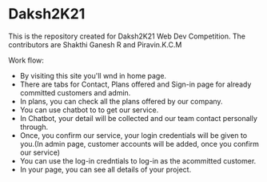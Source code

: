 # Daksh2K21
   This is the repository created for Daksh2K21 Web Dev Competition. The contributors are Shakthi Ganesh R and Piravin.K.C.M
   
   Work flow:
   * By visiting this site you'll wnd in home page.
   * There are tabs for Contact, Plans offered and Sign-in page for already committed customers and admin.
   * In plans, you can check all the plans offered by our company.
   * You can use chatbot to to get our service.
   * In Chatbot, your detail will be collected and our team contact personally through.
   * Once, you confirm our service, your login credentials will be given to you.(In admin page, customer accounts will be added, once you confirm our service)
   * You can use the log-in credntials to log-in as the acommitted customer.
   * In your page, you can see all details of your project.
